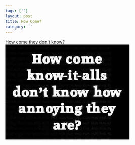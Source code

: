```yaml
---
tags: ['']
layout: post
title: How Come?
category: ''
---
```

How come they don't know?
![How come they don't know?](/uploads/2013-7-12-how-come-they-dont-know.jpg)
